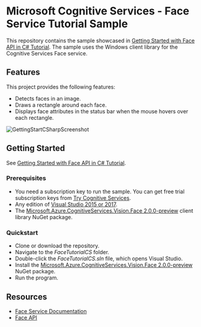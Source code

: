 # Microsoft Cognitive Services - Face Service Tutorial Sample

This repository contains the sample showcased in [Getting Started with Face API in C# Tutorial](https://docs.microsoft.com/en-us/azure/cognitive-services/face/tutorials/faceapiincsharptutorial#fullsource). The sample uses the Windows client library for the Cognitive Services Face service.

## Features

This project provides the following features:

* Detects faces in an image.
* Draws a rectangle around each face.
* Displays face attributes in the status bar when the mouse hovers over each rectangle.

![GettingStartCSharpScreenshot](https://docs.microsoft.com/en-us/azure/cognitive-services/face/images/getting-started-cs-detected.png)

## Getting Started

See [Getting Started with Face API in C# Tutorial](https://docs.microsoft.com/en-us/azure/cognitive-services/face/tutorials/faceapiincsharptutorial#fullsource).

### Prerequisites

- You need a subscription key to run the sample. You can get free trial subscription keys from [Try Cognitive Services](https://azure.microsoft.com/try/cognitive-services/?api=face-api).
- Any edition of [Visual Studio 2015 or 2017](https://www.visualstudio.com/downloads/).
- The [Microsoft.Azure.CognitiveServices.Vision.Face 2.0.0-preview](https://www.nuget.org/packages/Microsoft.Azure.CognitiveServices.Vision.Face/2.0.0-preview) client library NuGet package.

### Quickstart

- Clone or download the repository.
- Navigate to the *FaceTutorialCS* folder.
- Double-click the *FaceTutorialCS.sln* file, which opens Visual Studio.
- Install the [Microsoft.Azure.CognitiveServices.Vision.Face 2.0.0-preview](https://www.nuget.org/packages/Microsoft.Azure.CognitiveServices.Vision.Face/2.0.0-preview) NuGet package.
- Run the program.

## Resources

- [Face Service Documentation](https://docs.microsoft.com/en-us/azure/cognitive-services/face/)
- [Face API](https://docs.microsoft.com/en-us/azure/cognitive-services/face/apireference)
